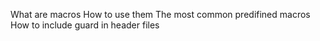 What are macros How to use them The most common predifined macros How to include guard in header files

